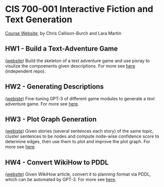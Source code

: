 # CIS 700-001 Interactive Fiction and Text Generation

[Course Website](https://interactive-fiction-class.org/index.html); by Chris Callison-Burch and Lara Martin

## HW1 - Build a Text-Adventure Game

([website](https://interactive-fiction-class.org/homeworks/text-adventure-game/text-adventure-game.html)) Build the skeleton of a text adventure game and use pixray to visulize the compoenents given descriptions. For more see [here](https://github.com/realliyifei/cis700-01-hw1-text-adventure-game) (independent repo).

## HW2 - Generating Descriptions

([webiste](https://interactive-fiction-class.org/homeworks/generating-descriptions/generating-descriptions.html)) Fine-tuning GPT-3 of different game modules to generate a text adventure game. For more see [here](./hw2-generating-descriptions).

## HW3 - Plot Graph Generation

([webiste](https://interactive-fiction-class.org/homeworks/plots/plots.html)) Given stories (several sentences each story) of the same topic, cluster sentences to be nodes and compute node-wise confidence score to determine edges, then use them to plot and improve the plot graph. For more see [here](./hw3-plot-graph-gen).

## HW4 - Convert WikiHow to PDDL

([website](https://interactive-fiction-class.org/homeworks/planning/planning.html)) Given WikiHow article, convert it to planning format via PDDL, which can be automated by GPT-3. For more see [here](./hw4-wikihow-pddl).

